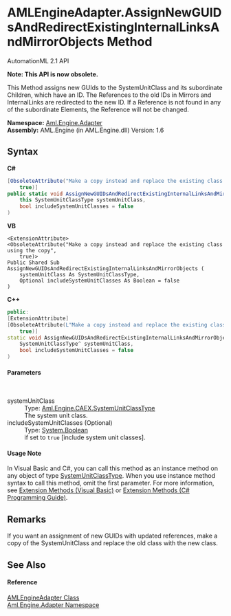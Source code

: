# AMLEngineAdapter.AssignNewGUIDsAndRedirectExistingInternalLinksAndMirrorObjects Method 
AutomationML 2.1 API 

**Note: This API is now obsolete.**

This Method assigns new GUIds to the SystemUnitClass and its subordinate Children, which have an ID. The References to the old IDs in Mirrors and InternalLinks are redirected to the new ID. If a Reference is not found in any of the subordinate Elements, the Reference will not be changed.

**Namespace:**&nbsp;<a href="N_Aml_Engine_Adapter">Aml.Engine.Adapter</a><br />**Assembly:**&nbsp;AML.Engine (in AML.Engine.dll) Version: 1.6

## Syntax

**C#**<br />
``` C#
[ObsoleteAttribute("Make a copy instead and replace the existing class using the copy", 
	true)]
public static void AssignNewGUIDsAndRedirectExistingInternalLinksAndMirrorObjects(
	this SystemUnitClassType systemUnitClass,
	bool includeSystemUnitClasses = false
)
```

**VB**<br />
``` VB
<ExtensionAttribute>
<ObsoleteAttribute("Make a copy instead and replace the existing class using the copy", 
	true)>
Public Shared Sub AssignNewGUIDsAndRedirectExistingInternalLinksAndMirrorObjects ( 
	systemUnitClass As SystemUnitClassType,
	Optional includeSystemUnitClasses As Boolean = false
)
```

**C++**<br />
``` C++
public:
[ExtensionAttribute]
[ObsoleteAttribute(L"Make a copy instead and replace the existing class using the copy", 
	true)]
static void AssignNewGUIDsAndRedirectExistingInternalLinksAndMirrorObjects(
	SystemUnitClassType^ systemUnitClass, 
	bool includeSystemUnitClasses = false
)
```


#### Parameters
&nbsp;<dl><dt>systemUnitClass</dt><dd>Type: <a href="T_Aml_Engine_CAEX_SystemUnitClassType">Aml.Engine.CAEX.SystemUnitClassType</a><br />The system unit class.</dd><dt>includeSystemUnitClasses (Optional)</dt><dd>Type: <a href="https://docs.microsoft.com/dotnet/api/system.boolean" target="_parent" rel="noopener noreferrer">System.Boolean</a><br />if set to `true` [include system unit classes].</dd></dl>

#### Usage Note
In Visual Basic and C#, you can call this method as an instance method on any object of type <a href="T_Aml_Engine_CAEX_SystemUnitClassType">SystemUnitClassType</a>. When you use instance method syntax to call this method, omit the first parameter. For more information, see <a href="https://docs.microsoft.com/dotnet/visual-basic/programming-guide/language-features/procedures/extension-methods" target="_blank" rel="noopener noreferrer">Extension Methods (Visual Basic)</a> or <a href="https://docs.microsoft.com/dotnet/csharp/programming-guide/classes-and-structs/extension-methods" target="_blank" rel="noopener noreferrer">Extension Methods (C# Programming Guide)</a>.

## Remarks
If you want an assignment of new GUIDs with updated references, make a copy of the SystemUnitClass and replace the old class with the new class.

## See Also


#### Reference
<a href="T_Aml_Engine_Adapter_AMLEngineAdapter">AMLEngineAdapter Class</a><br /><a href="N_Aml_Engine_Adapter">Aml.Engine.Adapter Namespace</a><br />